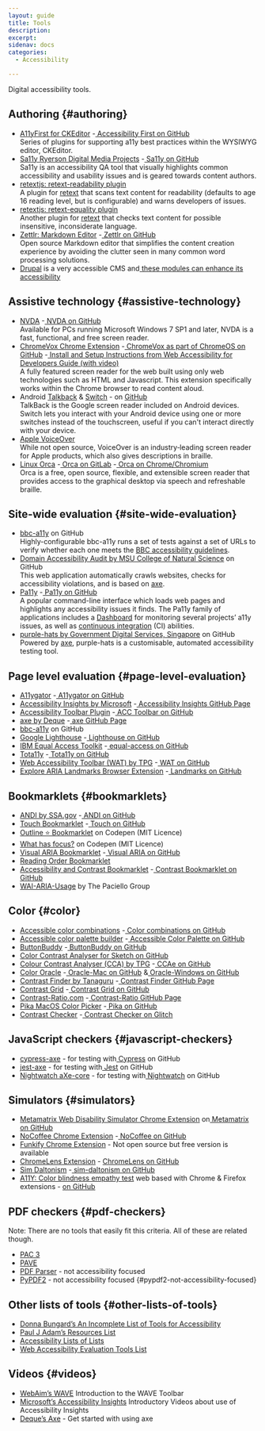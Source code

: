 ```yaml
---
layout: guide
title: Tools
description: 
excerpt: 
sidenav: docs
categories:
  - Accessibility

---
```


Digital accessibility tools.


## Authoring {#authoring}



*   [A11yFirst for CKEditor](http://a11yfirst.web.illinois.edu/) -[ Accessibility First on GitHub](https://github.com/a11yfirst/distribution) \
Series of plugins for supporting a11y best practices within the WYSIWYG editor, CKEditor.
*   [Sa11y Ryerson Digital Media Projects](https://ryersondmp.github.io/sa11y/#install) -[ Sa11y on GitHub](https://github.com/ryersondmp/sa11y) \
Sa11y is an accessibility QA tool that visually highlights common accessibility and usability issues and is geared towards content authors.
*   [retextjs: retext-readability plugin](https://github.com/retextjs/retext-readability) \
A plugin for [retext](https://github.com/retext-project/retext) that scans text content for readability (defaults to age 16 reading level, but is configurable) and warns developers of issues.
*   [retextjs: retext-equality plugin](https://github.com/retextjs/retext-equality) \
Another plugin for [retext](https://github.com/retext-project/retext) that checks text content for possible insensitive, inconsiderate language.
*   [Zettlr: Markdown Editor](https://www.zettlr.com/) -[ Zettlr on GitHub](https://github.com/Zettlr/Zettlr) \
Open source Markdown editor that simplifies the content creation experience by avoiding the clutter seen in many common word processing solutions.
*   [Drupal](http://drupal.org/) is a very accessible CMS and[ these modules can enhance its accessibility](https://accessibility.civicactions.com/guide/resources)


## Assistive technology {#assistive-technology}



*   [NVDA](https://www.nvaccess.org/) -[ NVDA on GitHub](https://github.com/nvaccess/nvda/) \
Available for PCs running Microsoft Windows 7 SP1 and later, NVDA is a fast, functional, and free screen reader.
*   [ChromeVox Chrome Extension](https://chrome.google.com/webstore/detail/screen-reader/kgejglhpjiefppelpmljglcjbhoiplfn) -[ ChromeVox as part of ChromeOS on GitHub](https://github.com/chromium/chromium/blob/master/docs/accessibility/chromevox.md) -[ Install and Setup Instructions from Web Accessibility for Developers Guide (with video)](https://pressbooks.library.ryerson.ca/wafd/chapter/chromevox-screen-reader-install-and-setup/) \
A fully featured screen reader for the web built using only web technologies such as HTML and Javascript.  This extension specifically works within the Chrome browser to read content aloud.
*   Android [Talkback](https://support.google.com/accessibility/android/answer/6283677?hl=en) & [Switch](https://support.google.com/accessibility/android/answer/6122836?hl=en) - on [GitHub](https://github.com/google/talkback) \
TalkBack is the Google screen reader included on Android devices. Switch lets you interact with your Android device using one or more switches instead of the touchscreen, useful if you can't interact directly with your device.
*   [Apple VoiceOver](https://www.apple.com/accessibility/vision/) \
While not open source, VoiceOver is an industry‑leading screen reader for Apple products, which also gives descriptions in braille.
*   [Linux Orca](https://help.gnome.org/users/orca/stable/index.html.en) -[ Orca on GitLab](https://gitlab.gnome.org/GNOME/orca) -[ Orca on Chrome/Chromium](https://wiki.gnome.org/Projects/Orca/Chromium) \
Orca is a free, open source, flexible, and extensible screen reader that provides access to the graphical desktop via speech and refreshable braille.


## Site-wide evaluation {#site-wide-evaluation}



*   [bbc-a11y](https://github.com/bbc/bbc-a11y/blob/master/guides/using/using-bbc-a11y-in-your-project.md) on GitHub \
Highly-configurable bbc-a11y runs a set of tests against a set of URLs to verify whether each one meets the [BBC accessibility guidelines](https://www.bbc.co.uk/accessibility/forproducts/guides/mobile/).
*   [Domain Accessibility Audit by MSU College of Natural Science](https://github.com/MSU-NatSci/DomainAccessibilityAudit) on GitHub \
This web application automatically crawls websites, checks for accessibility violations, and is based on [axe](https://github.com/dequelabs/axe-core).
*   [Pa11y](https://pa11y.org/) -[ Pa11y on GitHub](https://github.com/pa11y) \
A popular command-line interface which loads web pages and highlights any accessibility issues it finds. The Pa11y family of applications includes a [Dashboard](https://github.com/pa11y/dashboard) for monitoring several projects’ a11y issues, as well as [continuous integration](https://github.com/pa11y/pa11y-ci) (CI) abilities.
*   [purple-hats by Government Digital Services, Singapore](https://github.com/GovTechSG/purple-hats) on GitHub \
Powered by [axe](https://github.com/dequelabs/axe-core), purple-hats is a customisable, automated accessibility testing tool.


## Page level evaluation {#page-level-evaluation}



*   [A11ygator](https://a11ygator.chialab.io/) -[ A11ygator on GitHub](https://github.com/chialab/a11ygator-app)
*   [Accessibility Insights by Microsoft](https://accessibilityinsights.io/) -[ Accessibility Insights GitHub Page](https://github.com/microsoft/accessibility-insights-web)
*   [Accessibility Toolbar Plugin](https://webworks.ga/acc_toolbar/) -[ ACC Toolbar on GitHub](https://github.com/mickidum/acc_toolbar)
*   [axe by Deque](https://www.deque.com/axe/) -[ axe GitHub Page](https://github.com/dequelabs/axe-core)
*   [bbc-a11y](https://github.com/bbc/bbc-a11y/blob/master/guides/using/checking-a-website.md) on GitHub
*   [Google Lighthouse](https://developers.google.com/web/tools/lighthouse/) -[ Lighthouse on GitHub](https://github.com/GoogleChrome/lighthouse)
*   [IBM Equal Access Toolkit](https://www.ibm.com/able/toolkit/) -[ equal-access on GitHub](https://github.com/IBMa/equal-access)
*   [Tota11y](https://khan.github.io/tota11y/) -[ Tota11y on GitHub](https://github.com/Khan/tota11y)
*   [Web Accessibility Toolbar (WAT) by TPG](https://developer.paciellogroup.com/resources/wat/) -[ WAT on GitHub](https://github.com/ThePacielloGroup/WebAccessibilityToolbar)
*   [Explore ARIA Landmarks Browser Extension](http://matatk.agrip.org.uk/landmarks/) -[ Landmarks on GitHub](https://github.com/matatk/landmarks)


## Bookmarklets {#bookmarklets}



*   [ANDI by SSA.gov](https://www.ssa.gov/accessibility/andi/) -[ ANDI on GitHub](https://github.com/SSAgov/ANDI)
*   [Touch Bookmarklet](https://louisremi.github.io/touch-devtool/) -[ Touch on GitHub](https://github.com/louisremi/touch-devtool)
*   [Outline ⭐️ Bookmarklet](https://codepen.io/svinkle/pen/grYjPa) on Codepen (MIT Licence)
*   [What has focus?](https://codepen.io/svinkle/pen/WgYRxq) on Codepen (MIT Licence)
*   [Visual ARIA Bookmarklet](https://accdc.github.io/visual-aria/github-bookmarklet/visual-aria.htm) -[ Visual ARIA on GitHub](https://github.com/accdc/visual-aria)
*   [Reading Order Bookmarklet](https://adrianroselli.com/2019/04/reading-order-bookmarklet.html)
*   [Accessibility and Contrast Bookmarklet](https://ada.is/blog/2016/02/12/contrast-bookmarklet/) -[ Contrast Bookmarklet on GitHub](https://github.com/AdaRoseCannon/contrast-widget)
*   [WAI-ARIA-Usage](https://github.com/ThePacielloGroup/WAI-ARIA-Usage) by The Paciello Group


## Color {#color}



*   [Accessible color combinations](https://toolness.github.io/accessible-color-matrix/) -[ Color combinations on GitHub](https://github.com/toolness/accessible-color-matrix)
*   [Accessible color palette builder](https://toolness.github.io/accessible-color-matrix/) -[ Accessible Color Palette on GitHub](https://github.com/toolness/accessible-color-matrix)
*   [ButtonBuddy](https://buttonbuddy.dev/) -[ ButtonBuddy on GitHub](https://github.com/5t3ph/buttonbuddy)
*   [Color Contrast Analyser for Sketch on GitHub](https://github.com/getflourish/Sketch-Color-Contrast-Analyser)
*   [Colour Contrast Analyser (CCA) by TPG](https://developer.paciellogroup.com/resources/contrastanalyser/) -[ CCAe on GitHub](https://github.com/ThePacielloGroup/CCAe)
*   [Color Oracle](http://colororacle.org/) -[ Oracle-Mac on GitHub](https://github.com/nvkelso/color-oracle) &[ Oracle-Windows on GitHub](https://github.com/nvkelso/color-oracle-java)
*   [Contrast Finder by Tanaguru](https://contrast-finder.tanaguru.com/) -[ Contrast Finder GitHub Page](https://github.com/Tanaguru/Contrast-Finder)
*   [Contrast Grid](https://contrast-grid.eightshapes.com/) -[ Contrast Grid on GitHub](https://github.com/EightShapes/contrast-grid)
*   [Contrast-Ratio.com](https://contrast-Ratio.com) -[ Contrast-Ratio GitHub Page](https://github.com/LeaVerou/contrast-ratio)
*   [Pika MacOS Color Picker](https://superhighfives.com/pika) -[ Pika on GitHub](https://github.com/superhighfives/pika)
*   [Contrast Checker](https://contrast-checker.glitch.me/) -[ Contrast Checker on Glitch](https://glitch.com/edit/#!/contrast-checker?path=server.js%3A1%3A0)


## JavaScript checkers {#javascript-checkers}



*   [cypress-axe](https://github.com/component-driven/cypress-axe) - for testing with[ Cypress](https://www.cypress.io/) on GitHub
*   [jest-axe](https://github.com/nickcolley/jest-axe) - for testing with[ Jest](https://jestjs.io/) on GitHub
*   [Nightwatch aXe-core](https://github.com/rikki-iki/nightwatch-axe-core) - for testing with[ Nightwatch](https://nightwatchjs.org/) on GitHub


## Simulators {#simulators}



*   [Metamatrix Web Disability Simulator Chrome Extension](https://chrome.google.com/webstore/detail/web-disability-simulator/olioanlbgbpmdlgjnnampnnlohigkjla) on[ Metamatrix on GitHub](https://github.com/Metamatrix/web-disability-simulator)
*   [NoCoffee Chrome Extension](https://accessgarage.wordpress.com/) -[ NoCoffee on GitHub](https://github.com/eeejay/NoCoffee)
*   [Funkify Chrome Extension](https://www.funkify.org/) - Not open source but free version is available
*   [ChromeLens Extension](http://chromelens.xyz/) - [ChromeLens on GitHub](https://github.com/chromelens/chromelens)
*   [Sim Daltonism](https://michelf.ca/projects/sim-daltonism/) -[ sim-daltonism on GitHub](https://github.com/michelf/sim-daltonism/)
*   [A11Y: Color blindness empathy test](https://vinceumo.github.io/A11Y-Color-Blindness-Empathy-Test/) web based with Chrome & Firefox extensions - [on GitHub](https://github.com/vinceumo/A11Y-Color-Blindness-Empathy-Test-browser-extensions)


## PDF checkers {#pdf-checkers}

Note: There are no tools that easily fit this criteria. All of these are related though.



*   [PAC 3](https://www.access-for-all.ch/en/pdf-accessibility-checker.html)
*   [PAVE](https://pave-pdf.org/) 
*   [PDF Parser](https://www.pdfparser.org/) - not accessibility focused
*   [PyPDF2](https://pythonhosted.org/PyPDF2/index.html) - not accessibility focused {#pypdf2-not-accessibility-focused}


## Other lists of tools {#other-lists-of-tools}



*   [Donna Bungard’s An Incomplete List of Tools for Accessibility](https://docs.google.com/spreadsheets/d/1WEujpG4RNEGTcBHOwvVYsixAZPnhkcnJujVoLdMZM4o/edit?disco=AAAALK-X_iI&usp=comment_email_discussion&usp_dm=false&ts=600ee792)
*   [Paul J Adam’s Resources List](https://pauljadam.com/resources.html)
*   [Accessibility Lists of Lists](https://github.com/accessibility/a11y-lists-of-lists#development-and-testing-resources)
*   [Web Accessibility Evaluation Tools List](https://www.w3.org/WAI/ER/tools/)


## Videos {#videos}



*   [WebAim’s WAVE](https://webaim.org/blog/wave-webinar-and-intro-video/) Introduction to the WAVE Toolbar
*   [Microsoft’s Accessibility Insights](https://www.youtube.com/channel/UCQHGtwrr3cZxC-UutftMMbw) Introductory Videos about use of Accessibility Insights
*   [Deque’s Axe](https://www.youtube.com/watch?v=f_pW2EpwqG8) - Get started with using axe